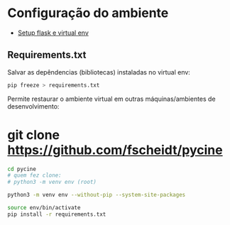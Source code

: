 # Configuração do ambiente

- [Setup flask e virtual env](https://github.com/fscheidt/dev/blob/master/flask/setup-projeto-flask.md)

## Requirements.txt

Salvar as depêndencias (bibliotecas) instaladas no virtual env:

```bash
pip freeze > requirements.txt
```

Permite restaurar o ambiente virtual em outras máquinas/ambientes de desenvolvimento:
# git clone https://github.com/fscheidt/pycine

```bash
cd pycine
# quem fez clone:
# python3 -m venv env (root)

python3 -m venv env --without-pip --system-site-packages

source env/bin/activate
pip install -r requirements.txt
```
